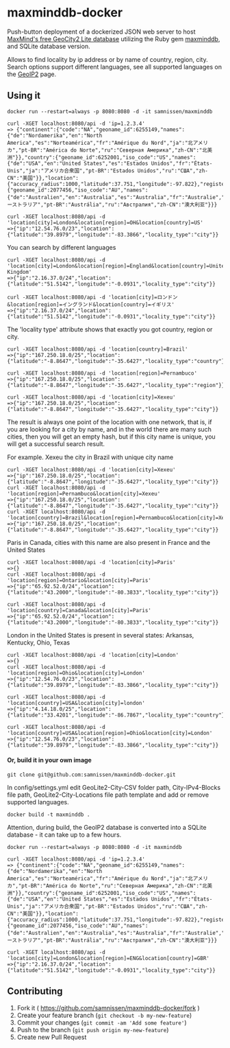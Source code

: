 # maxminddb-docker

Push-button deployment of a dockerized JSON web server
to host [MaxMind's free GeoCity2 Lite database](http://maxmind.github.io/MaxMind-DB/)
utilizing the Ruby gem [maxminddb](https://github.com/yhirose/maxminddb/), and SQLite database version.

Allows to find locality by ip address or by name of country, region, city. Search options support different languages, see all supported languages on the [GeoIP2](https://dev.maxmind.com/geoip/geoip2/web-services/#Languages) page.

## Using it

```
docker run --restart=always -p 8080:8080 -d -it samnissen/maxminddb

curl -XGET localhost:8080/api -d 'ip=1.2.3.4'
=> {"continent":{"code":"NA","geoname_id":6255149,"names":{"de":"Nordamerika","en":"North America","es":"Norteamérica","fr":"Amérique du Nord","ja":"北アメリカ","pt-BR":"América do Norte","ru":"Северная Америка","zh-CN":"北美洲"}},"country":{"geoname_id":6252001,"iso_code":"US","names":{"de":"USA","en":"United States","es":"Estados Unidos","fr":"États-Unis","ja":"アメリカ合衆国","pt-BR":"Estados Unidos","ru":"США","zh-CN":"美国"}},"location":{"accuracy_radius":1000,"latitude":37.751,"longitude":-97.822},"registered_country":{"geoname_id":2077456,"iso_code":"AU","names":{"de":"Australien","en":"Australia","es":"Australia","fr":"Australie","ja":"オーストラリア","pt-BR":"Austrália","ru":"Австралия","zh-CN":"澳大利亚"}}}

curl -XGET localhost:8080/api -d 'location[city]=London&location[region]=OH&location[country]=US'
=>{"ip":"12.54.76.0/23","location":{"latitude":"39.8979","longitude":"-83.3866","locality_type":"city"}}
```

You can search by different languages
```
curl -XGET localhost:8080/api -d 'location[city]=London&location[region]=England&location[country]=United Kingdom'
=>{"ip":"2.16.37.0/24","location":{"latitude":"51.5142","longitude":"-0.0931","locality_type":"city"}}

curl -XGET localhost:8080/api -d 'location[city]=ロンドン&location[region]=イングランド&location[country]=イギリス'
=>{"ip":"2.16.37.0/24","location":{"latitude":"51.5142","longitude":"-0.0931","locality_type":"city"}}
```

The 'locality type' attribute shows that exactly you got country, region or city.
```
curl -XGET localhost:8080/api -d 'location[country]=Brazil'
=>{"ip":"167.250.18.0/25","location":{"latitude":"-8.8647","longitude":"-35.6427","locality_type":"country"}}

curl -XGET localhost:8080/api -d 'location[region]=Pernambuco'
=>{"ip":"167.250.18.0/25","location":{"latitude":"-8.8647","longitude":"-35.6427","locality_type":"region"}}

curl -XGET localhost:8080/api -d 'location[city]=Xexeu'
=>{"ip":"167.250.18.0/25","location":{"latitude":"-8.8647","longitude":"-35.6427","locality_type":"city"}}
```

The result is always one point of the location with one network, that is, if you are looking for a city by name, and in the world there are many such cities, then you will get an empty hash, but if this city name is unique, you will get a successful search result.

For example. Xexeu the city in Brazil with unique city name
```
curl -XGET localhost:8080/api -d 'location[city]=Xexeu'
=>{"ip":"167.250.18.0/25","location":{"latitude":"-8.8647","longitude":"-35.6427","locality_type":"city"}}
curl -XGET localhost:8080/api -d 'location[region]=Pernambuco&location[city]=Xexeu'
=>{"ip":"167.250.18.0/25","location":{"latitude":"-8.8647","longitude":"-35.6427","locality_type":"city"}}
curl -XGET localhost:8080/api -d 'location[country]=Brazil&location[region]=Pernambuco&location[city]=Xexeu'
=>{"ip":"167.250.18.0/25","location":{"latitude":"-8.8647","longitude":"-35.6427","locality_type":"city"}}
```

Paris in Canada, cities with this name are also present in France and the United States
```
curl -XGET localhost:8080/api -d 'location[city]=Paris'
=>{}
curl -XGET localhost:8080/api -d 'location[region]=Ontario&location[city]=Paris'
=>{"ip":"65.92.52.0/24","location":{"latitude":"43.2000","longitude":"-80.3833","locality_type":"city"}}

curl -XGET localhost:8080/api -d 'location[country]=Canada&location[city]=Paris'
=>{"ip":"65.92.52.0/24","location":{"latitude":"43.2000","longitude":"-80.3833","locality_type":"city"}}
```

London in the United States is present in several states: Arkansas, Kentucky, Ohio, Texas
```
curl -XGET localhost:8080/api -d 'location[city]=London'
=>{}
curl -XGET localhost:8080/api -d 'location[region]=Ohio&location[city]=London'
=>{"ip":"12.54.76.0/23","location":{"latitude":"39.8979","longitude":"-83.3866","locality_type":"city"}}

curl -XGET localhost:8080/api -d 'location[country]=USA&location[city]=london'
=>{"ip":"4.14.18.0/25","location":{"latitude":"33.4201","longitude":"-86.7867","locality_type":"country"}}%

curl -XGET localhost:8080/api -d 'location[country]=USA&location[region]=Ohio&location[city]=London'
=>{"ip":"12.54.76.0/23","location":{"latitude":"39.8979","longitude":"-83.3866","locality_type":"city"}}
```

#### Or, build it in your own image
```
git clone git@github.com:samnissen/maxminddb-docker.git
```
In config/settings.yml edit GeoLite2-City-CSV folder path, City-IPv4-Blocks file path, GeoLite2-City-Locations file path template and add or remove supported languages.
```
docker build -t maxminddb .
```
Attention, during build, the GeoIP2 database is converted into a SQLite database - it can take up to a few hours.
```
docker run --restart=always -p 8080:8080 -d -it maxminddb

curl -XGET localhost:8080/api -d 'ip=1.2.3.4'
=> {"continent":{"code":"NA","geoname_id":6255149,"names":{"de":"Nordamerika","en":"North America","es":"Norteamérica","fr":"Amérique du Nord","ja":"北アメリカ","pt-BR":"América do Norte","ru":"Северная Америка","zh-CN":"北美洲"}},"country":{"geoname_id":6252001,"iso_code":"US","names":{"de":"USA","en":"United States","es":"Estados Unidos","fr":"États-Unis","ja":"アメリカ合衆国","pt-BR":"Estados Unidos","ru":"США","zh-CN":"美国"}},"location":{"accuracy_radius":1000,"latitude":37.751,"longitude":-97.822},"registered_country":{"geoname_id":2077456,"iso_code":"AU","names":{"de":"Australien","en":"Australia","es":"Australia","fr":"Australie","ja":"オーストラリア","pt-BR":"Austrália","ru":"Австралия","zh-CN":"澳大利亚"}}}

curl -XGET localhost:8080/api -d 'location[city]=London&location[region]=ENG&location[country]=GBR'
=>{"ip":"2.16.37.0/24","location":{"latitude":"51.5142","longitude":"-0.0931","locality_type":"city"}}
```

## Contributing

1. Fork it ( https://github.com/samnissen/maxminddb-docker/fork )
2. Create your feature branch (`git checkout -b my-new-feature`)
3. Commit your changes (`git commit -am 'Add some feature'`)
4. Push to the branch (`git push origin my-new-feature`)
5. Create new Pull Request
